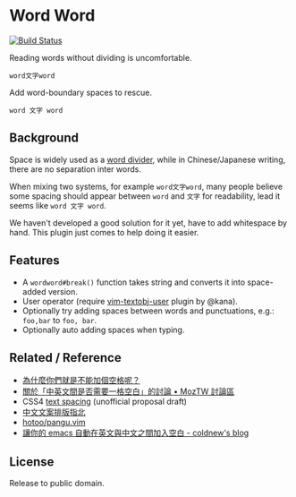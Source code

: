 Word Word
=========
[![Build Status](https://travis-ci.org/bootleq/vim-wordword.svg?branch=master)](https://travis-ci.org/bootleq/vim-wordword)

Reading words without dividing is uncomfortable.

    word文字word

Add word-boundary spaces to rescue.

    word 文字 word


Background
----------

Space is widely used as a [word divider][],
while in Chinese/Japanese writing, there are no separation inter words.

When mixing two systems, for example `word文字word`, many people believe some
spacing should appear between `word` and `文字` for readability, lead it seems
like `word 文字 word`.

We haven't developed a good solution for it yet, have to add whitespace by
hand.  This plugin just comes to help doing it easier.


Features
--------

- A `wordword#break()` function takes string and converts it into space-added version.
- User operator (require [vim-textobj-user][] plugin by @kana).
- Optionally try adding spaces between words and punctuations,
  e.g.: `foo,bar` to `foo, bar`.
- Optionally auto adding spaces when typing.


Related / Reference
-------------------

- [為什麼你們就是不能加個空格呢？][vinta/paranoid-auto-spacing]
- [關於「中英文間是否需要一格空白」的討論 • MozTW 討論區][中英文間是否需要一格空白 - MozTW 討論區]
- CSS4 [text spacing][css4-text-spacing] (unofficial proposal draft)
- [中文文案排版指北][]
- [hotoo/pangu.vim][]
- [讓你的 emacs 自動在英文與中文之間加入空白 - coldnew's blog][blog coldnew/pangu-spacing.el]


License
-------

Release to public domain.


[word divider]: https://en.wikipedia.org/wiki/Word_divider
[vinta/paranoid-auto-spacing]: https://github.com/vinta/paranoid-auto-spacing
[css4-text-spacing]: http://dev.w3.org/csswg/css-text-4/#spacing
[中文文案排版指北]: https://github.com/sparanoid/chinese-copywriting-guidelines
[vim-textobj-user]: https://github.com/kana/vim-textobj-user
[hotoo/pangu.vim]: https://github.com/hotoo/pangu.vim
[中英文間是否需要一格空白 - MozTW 討論區]: https://forum.moztw.org/viewtopic.php?t=20449&amp;start=0
[blog coldnew/pangu-spacing.el]: http://coldnew.github.io/blog/2013/05/20_5cbb7.html 
